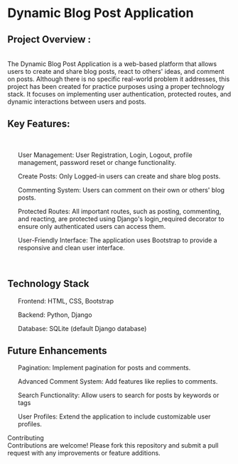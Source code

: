 <h1>Dynamic Blog Post Application</h1>
<h2>Project Overview :</h2> <br>
The Dynamic Blog Post Application is a web-based platform that allows users to create and share blog posts, react to others' ideas, and comment on posts.
Although there is no specific real-world problem it addresses, this project has been created for practice purposes using a proper technology stack.
It focuses on implementing user authentication, protected routes, and dynamic interactions between users and posts. <br>

<h2> Key Features:</h2> <br> 
<ul>User Management: User Registration, Login, Logout, profile management, password reset or change functionality. </ul>
<ul>Create Posts: Only  Logged-in users can create and share blog posts.</ul>
<ul>Commenting System: Users can comment on their own or others' blog posts.</ul>
<ul>Protected Routes: All important routes, such as posting, commenting, and reacting, are protected using Django's login_required decorator to ensure only authenticated users can access them.</ul> 
<ul>User-Friendly Interface: The application uses Bootstrap to provide a responsive and clean user interface.</ul> <br>

<h2>Technology Stack</h2> 
<ul>Frontend: HTML, CSS, Bootstrap</ul>
<ul>Backend: Python, Django</ul> 
<ul>Database: SQLite (default Django database)</ul> 

<h2> Future Enhancements</h2> 
<ul>Pagination: Implement pagination for posts and comments.</ul> 
<ul>Advanced Comment System: Add features like replies to comments.</ul> 
<ul>Search Functionality: Allow users to search for posts by keywords or tags</ul> 
<ul>User Profiles: Extend the application to include customizable user profiles.</ul> 

Contributing <br> 
Contributions are welcome! Please fork this repository and submit a pull request with any improvements or feature additions.
